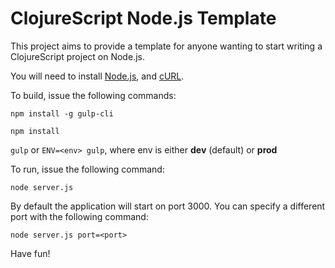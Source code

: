 ClojureScript Node.js Template
==============================

This project aims to provide a template for anyone wanting to start writing a ClojureScript project on Node.js.

You will need to install [Node.js](http://nodejs.org), and [cURL](https://curl.haxx.se).

To build, issue the following commands:
 
  `npm install -g gulp-cli`
 
  `npm install`
  
  `gulp` or `ENV=<env> gulp`, where env is either **dev** (default) or **prod**
  
To run, issue the following command:

  `node server.js`
  
By default the application will start on port 3000. You can specify a different port with the following command:

  `node server.js port=<port>`

Have fun!
